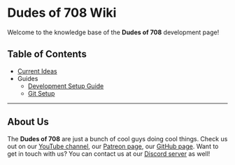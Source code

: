 # Dudes of 708 Wiki

Welcome to the knowledge base of the **Dudes of 708** development page!

## Table of Contents

* [Current Ideas](ideas)
* Guides
  * [Development Setup Guide](unity)
  * [Git Setup](unity/commits)

-----

## About Us

The **Dudes of 708** are just a bunch of cool guys doing cool things. Check us out on our [YouTube channel](https://www.youtube.com/channel/UCdbqUWT3_0WgybqNuCX9uJA), our [Patreon page](https://patreon.com/dudesof708), our [GitHub page](https://github.com/dudesof708). Want to get in touch with us? You can contact us at our [Discord server](https://discord.gg/WUGMTcZ) as well!
